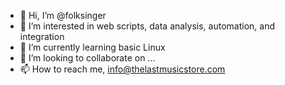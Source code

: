 - 👋 Hi, I’m @folksinger
- 👀 I’m interested in web scripts, data analysis, automation, and integration
- 🌱 I’m currently learning basic Linux
- 💞️ I’m looking to collaborate on ...
- 📫 How to reach me, info@thelastmusicstore.com

<!---
folksinger/folksinger is a ✨ special ✨ repository because its `README.md` (this file) appears on your GitHub profile.
You can click the Preview link to take a look at your changes.
--->
